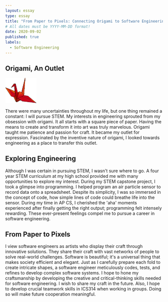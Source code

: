 ```yaml
---
layout: essay
type: essay
title: "From Paper to Pixels: Connecting Origami to Software Engineering"
# All dates must be YYYY-MM-DD format!
date: 2020-09-02
published: true
labels:
  - Software Engineering
---
```


## Origami, An Outlet

<img width="100px" class="rounded float-start pe-4" src="../img/pixel-paper/origami-crane.png">

There were many uncertainties throughout my life, but one thing remained a constant: I will pursue STEM. My interests in engineering sprouted from my obsession with origami. It all starts with a square piece of paper. Having the means to create and transform it into art was truly marvelous. Origami taught me patience and passion for craft. It became my outlet for expression. Fascinated by the inventive nature of origami, I looked towards engineering as a place to transfer this outlet. 

## Exploring Engineering

Although I was certain in pursuing STEM, I wasn't sure where to go. A four year STEM curriculum at my high school provided me with many opportunities to explore my interest. During my STEM capstone project, I took a glimpse into programming. I helped program an air particle sensor to record data onto a spreadsheet. Despite its simplicity, I was so immersed in the concept of code, how simple lines of code could breathe life into the sensor. During my time in AP CS, I cherished the 'aha' moments experienced after finally getting the right output; programming felt intensely rewarding. These ever-present feelings compel me to pursue a career in software engineering. 

## From Paper to Pixels

I view software engineers as artists who display their craft through innovative solutions. They share their craft with vast networks of people to solve real-world challenges. Software is beautiful; it's a universal thing that makes society efficient and elegant. Just as I carefully prepare each fold to create intricate shapes, a software engineer meticulously codes, tests, and refines to develop complex software systems. I hope to hone my craftsmanship by developing the creative and critical-thinking skills needed for software engineering. I wish to share my craft in the future. Also, I hope to develop crucial teamwork skills in ICS314 when working in groups. Doing so will make future cooperation meaningful. 
